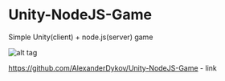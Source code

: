 # Unity-NodeJS-Game
Simple Unity(client) + node.js(server) game

![alt tag](http://cs626126.vk.me/v626126704/d1c9/mtMvVvgDpqs.jpg)


https://github.com/AlexanderDykov/Unity-NodeJS-Game - link
